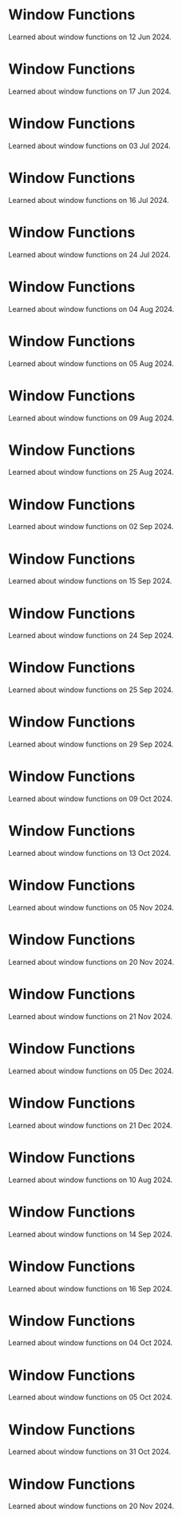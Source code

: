 # Window Functions
Learned about window functions on 12 Jun 2024.

# Window Functions
Learned about window functions on 17 Jun 2024.

# Window Functions
Learned about window functions on 03 Jul 2024.

# Window Functions
Learned about window functions on 16 Jul 2024.

# Window Functions
Learned about window functions on 24 Jul 2024.

# Window Functions
Learned about window functions on 04 Aug 2024.

# Window Functions
Learned about window functions on 05 Aug 2024.

# Window Functions
Learned about window functions on 09 Aug 2024.

# Window Functions
Learned about window functions on 25 Aug 2024.

# Window Functions
Learned about window functions on 02 Sep 2024.

# Window Functions
Learned about window functions on 15 Sep 2024.

# Window Functions
Learned about window functions on 24 Sep 2024.

# Window Functions
Learned about window functions on 25 Sep 2024.

# Window Functions
Learned about window functions on 29 Sep 2024.

# Window Functions
Learned about window functions on 09 Oct 2024.

# Window Functions
Learned about window functions on 13 Oct 2024.

# Window Functions
Learned about window functions on 05 Nov 2024.

# Window Functions
Learned about window functions on 20 Nov 2024.

# Window Functions
Learned about window functions on 21 Nov 2024.

# Window Functions
Learned about window functions on 05 Dec 2024.

# Window Functions
Learned about window functions on 21 Dec 2024.

# Window Functions
Learned about window functions on 10 Aug 2024.

# Window Functions
Learned about window functions on 14 Sep 2024.

# Window Functions
Learned about window functions on 16 Sep 2024.

# Window Functions
Learned about window functions on 04 Oct 2024.

# Window Functions
Learned about window functions on 05 Oct 2024.

# Window Functions
Learned about window functions on 31 Oct 2024.

# Window Functions
Learned about window functions on 20 Nov 2024.

